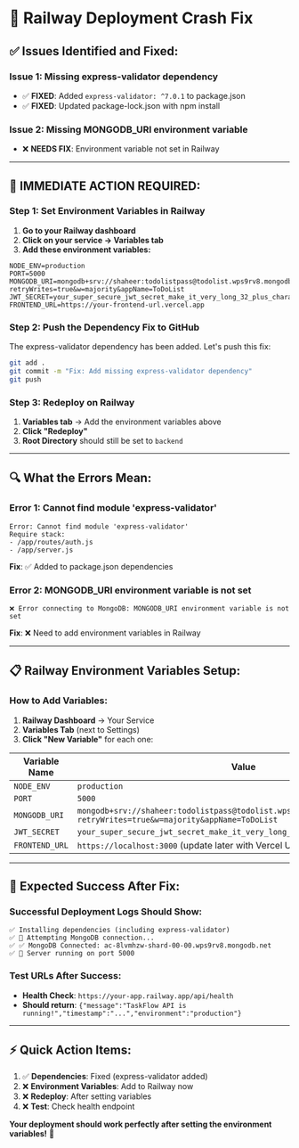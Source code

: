 # 🔧 Railway Deployment Crash Fix

## ✅ **Issues Identified and Fixed:**

### **Issue 1: Missing express-validator dependency**
- ✅ **FIXED**: Added `express-validator: ^7.0.1` to package.json
- ✅ **FIXED**: Updated package-lock.json with npm install

### **Issue 2: Missing MONGODB_URI environment variable**
- ❌ **NEEDS FIX**: Environment variable not set in Railway

---

## 🎯 **IMMEDIATE ACTION REQUIRED:**

### **Step 1: Set Environment Variables in Railway**

1. **Go to your Railway dashboard**
2. **Click on your service → Variables tab**
3. **Add these environment variables:**

```env
NODE_ENV=production
PORT=5000
MONGODB_URI=mongodb+srv://shaheer:todolistpass@todolist.wps9rv8.mongodb.net/taskflow?retryWrites=true&w=majority&appName=ToDoList
JWT_SECRET=your_super_secure_jwt_secret_make_it_very_long_32_plus_characters_for_production_security
FRONTEND_URL=https://your-frontend-url.vercel.app
```

### **Step 2: Push the Dependency Fix to GitHub**

The express-validator dependency has been added. Let's push this fix:

```bash
git add .
git commit -m "Fix: Add missing express-validator dependency"
git push
```

### **Step 3: Redeploy on Railway**

1. **Variables tab** → Add the environment variables above
2. **Click "Redeploy"** 
3. **Root Directory** should still be set to `backend`

---

## 🔍 **What the Errors Mean:**

### **Error 1: Cannot find module 'express-validator'**
```
Error: Cannot find module 'express-validator'
Require stack:
- /app/routes/auth.js
- /app/server.js
```
**Fix**: ✅ Added to package.json dependencies

### **Error 2: MONGODB_URI environment variable is not set**
```
❌ Error connecting to MongoDB: MONGODB_URI environment variable is not set
```
**Fix**: ❌ Need to add environment variables in Railway

---

## 📋 **Railway Environment Variables Setup:**

### **How to Add Variables:**
1. **Railway Dashboard** → Your Service
2. **Variables Tab** (next to Settings)  
3. **Click "New Variable"** for each one:

| Variable Name | Value |
|---------------|-------|
| `NODE_ENV` | `production` |
| `PORT` | `5000` |
| `MONGODB_URI` | `mongodb+srv://shaheer:todolistpass@todolist.wps9rv8.mongodb.net/taskflow?retryWrites=true&w=majority&appName=ToDoList` |
| `JWT_SECRET` | `your_super_secure_jwt_secret_make_it_very_long_32_plus_characters` |
| `FRONTEND_URL` | `https://localhost:3000` (update later with Vercel URL) |

---

## 🚀 **Expected Success After Fix:**

### **Successful Deployment Logs Should Show:**
```
✅ Installing dependencies (including express-validator)
✅ 🔗 Attempting MongoDB connection...
✅ ✅ MongoDB Connected: ac-8lvmhzw-shard-00-00.wps9rv8.mongodb.net
✅ 🚀 Server running on port 5000
```

### **Test URLs After Success:**
- **Health Check**: `https://your-app.railway.app/api/health`
- **Should return**: `{"message":"TaskFlow API is running!","timestamp":"...","environment":"production"}`

---

## ⚡ **Quick Action Items:**

1. ✅ **Dependencies**: Fixed (express-validator added)
2. ❌ **Environment Variables**: Add to Railway now
3. ❌ **Redeploy**: After setting variables
4. ❌ **Test**: Check health endpoint

**Your deployment should work perfectly after setting the environment variables!** 🎯
